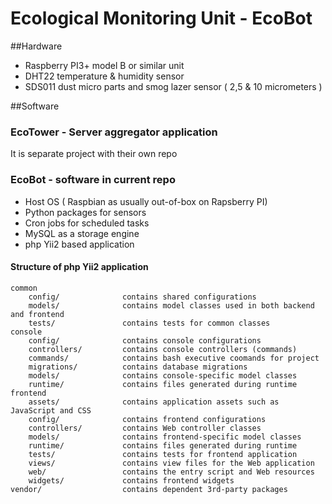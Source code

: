 
# Ecological Monitoring Unit - EcoBot

##Hardware 
- Raspberry PI3+ model B or similar unit
- DHT22 temperature  & humidity sensor
- SDS011 dust micro parts and smog lazer sensor ( 2,5 & 10 micrometers )

##Software
### EcoTower - Server aggregator application
It is separate project with their own repo
 
### EcoBot - software in current repo
- Host OS ( Raspbian as usually out-of-box on Rapsberry PI)
- Python packages for sensors
- Cron jobs for scheduled tasks
- MySQL as a storage engine
- php Yii2 based application

#### Structure of php Yii2 application

```
common
    config/              contains shared configurations
    models/              contains model classes used in both backend and frontend
    tests/               contains tests for common classes    
console
    config/              contains console configurations
    controllers/         contains console controllers (commands)
    commands/            contains bash executive coomands for project
    migrations/          contains database migrations
    models/              contains console-specific model classes
    runtime/             contains files generated during runtime
frontend
    assets/              contains application assets such as JavaScript and CSS
    config/              contains frontend configurations
    controllers/         contains Web controller classes
    models/              contains frontend-specific model classes
    runtime/             contains files generated during runtime
    tests/               contains tests for frontend application
    views/               contains view files for the Web application
    web/                 contains the entry script and Web resources
    widgets/             contains frontend widgets
vendor/                  contains dependent 3rd-party packages
```